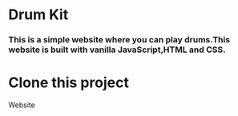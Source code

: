 # Drum Kit
<h3>This is a simple website where you can play drums.This website is built with  vanilla JavaScript,HTML and CSS.</h3>

<a herf="https://github.com/AnshuSarkarANX/Drum-Kit.git"><h1>Clone this project</h1></a>


<a herf="https://github.com/AnshuSarkarANX/Drum-Kit.git">Website</a>
